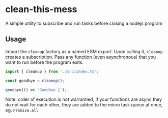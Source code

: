 # clean-this-mess

A simple utility to subscribe and run tasks before closing a nodejs program

## Usage

Import the `cleanup` factory as a named ESM export. Upon calling it, `cleanup` creates a subscription. Pass any function (even asynchronous) that you want to run before the program exits.

```typescript
import { cleanup } from './src/index.ts';

const goodbye = cleanup();

goodbye(() => 'Goodbye 👋');
```

Note: order of execution is not warrantied, if your functions are async they do not wait for each other, they are added to the micro task queue at once, eg. `Promise.all`
